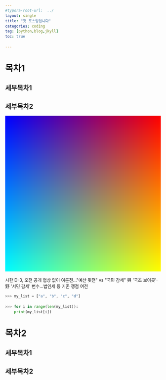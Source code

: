 ```yaml
---
#typora-root-url:  ../
layout: single
title: "첫 포스팅입니다"
categories: coding
tag: [python,blog,jkyll]
toc: true

---
```


# 목차1

  ## 세부목차1

## 세부목차2








![pnggrad16rgb](images/2022-12-02-first/pnggrad16rgb-1671003564696-4.png)









시한 D-3, 오전 공개 협상 없이 여론전…"예산 뒷전" vs "국민 감세"
與 '국조 보이콧'·野 '서민 감세' 변수…법인세 등 기존 쟁점 여전

```python
>>> my_list = ["a", "b", "c", "d"]

>>> for i in range(len(my_list)):
	print(my_list[i])
```









# 목차2

  ## 세부목차1

## 세부목차2



